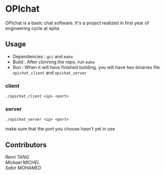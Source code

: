 # OPIchat
OPIchat is a basic chat software. It's a project realized in first year of engineering cycle at epita

## Usage
- Dependencies : ```gcc``` and ```make```
- Build : After clonning the repo, run ```make```
- Run : When it will have finished building, you will have two binaries file ```opichat_client``` and ```opichat_server```
### client
    ./opichat_client <ip> <port>
### server
    ./opichat_server <ip> <port>
    
make sure that the port you choose hasn't yet in use

## Contributors
*Rémi TANG*  
*Mickael MICHEL*  
*Sabir MOHAMED*  
